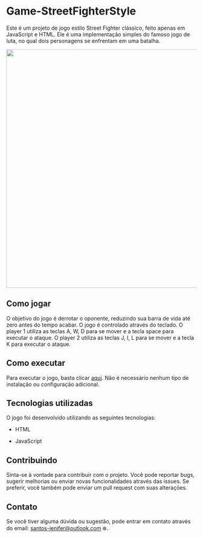 ﻿# Game-StreetFighterStyle

Este é um projeto de jogo estilo Street Fighter clássico, feito apenas em JavaScript e HTML. Ele é uma implementação simples do famoso jogo de luta, no qual dois personagens se enfrentam em uma batalha.

<div align="center">
<img src="https://user-images.githubusercontent.com/106606006/228637713-53c17154-d788-44c0-88e4-443b886027af.PNG" width="630px"/>
</div>

## Como jogar

O objetivo do jogo é derrotar o oponente, reduzindo sua barra de vida até zero antes do tempo acabar.
O jogo é controlado através do teclado. O player 1 utiliza as teclas A, W, D para se mover e a tecla space para executar o ataque. O player 2 utiliza as teclas J, I, L para se mover e a tecla K para executar o ataque.

## Como executar

Para executar o jogo, basta clicar [aqui](https://jenifersantoss.github.io/Game-StreetFighter-Style/). Não é necessário nenhum tipo de instalação ou configuração adicional.

## Tecnologias utilizadas

O jogo foi desenvolvido utilizando as seguintes tecnologias:


- HTML

+ JavaScript

## Contribuindo
Sinta-se à vontade para contribuir com o projeto. Você pode reportar bugs, sugerir melhorias ou enviar novas funcionalidades através das issues. Se preferir, você também pode enviar um pull request com suas alterações.

## Contato

Se você tiver alguma dúvida ou sugestão, pode entrar em contato através do email: santos-jenifer@outlook.com :snowflake:.
